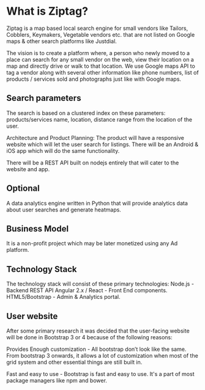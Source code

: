 # What is Ziptag?

Ziptag is a map based local search engine for small vendors like Tailors, Cobblers, Keymakers, Vegetable vendors etc. that are not listed on Google maps & other search platforms like Justdial. 

The vision is to create a platform where, a person who newly moved to a place can search for any small vendor on the web, view their location on a map and directly drive or walk to that location. We use Google maps API to tag a vendor along with several other information like phone numbers, list of products / services sold and photographs just like with Google maps.

## Search parameters

The search is based on a clustered index on these parameters: products/services name, location, distance range from the location of the user.

Architecture and Product Planning:
The product will have a responsive website which will let the user search for listings.
There will be an Android & iOS app which will do the same functionality.

There will be a REST API built on nodejs entirely that will cater to the website and app.

## Optional
A data analytics engine written in Python that will provide analytics data about user searches and generate heatmaps.

## Business Model
It is a non-profit project which may be later monetized using any Ad platform. 

## Technology Stack
The technology stack will consist of these primary technologies:
Node.js - Backend REST API
Angular 2.x / React - Front End components.
HTML5/Bootstrap - Admin & Analytics portal.

## User website
After some primary research it was decided that the user-facing website will be done in Bootstrap 3 or 4 because of the following reasons:

Provides Enough customization - All bootstrap don’t look like the same. From bootstrap 3 onwards, it allows a lot of customization when most of the grid system and other essential things are still built in.

Fast and easy to use - Bootstrap is fast and easy to use. It's a part of most package managers like npm and bower.
